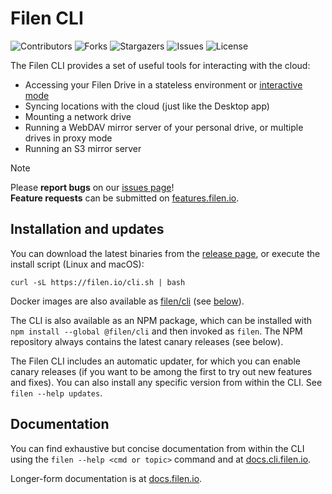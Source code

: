 # Filen CLI

![Contributors](https://img.shields.io/github/contributors/FilenCloudDienste/filen-cli?color=dark-green) ![Forks](https://img.shields.io/github/forks/FilenCloudDienste/filen-cli?style=social) ![Stargazers](https://img.shields.io/github/stars/FilenCloudDienste/filen-cli?style=social) ![Issues](https://img.shields.io/github/issues/FilenCloudDienste/filen-cli) ![License](https://img.shields.io/github/license/FilenCloudDienste/filen-cli)

The Filen CLI provides a set of useful tools for interacting with the cloud:
- Accessing your Filen Drive in a stateless environment or [interactive mode](#interactive-mode)
- Syncing locations with the cloud (just like the Desktop app)
- Mounting a network drive
- Running a WebDAV mirror server of your personal drive, or multiple drives in proxy mode
- Running an S3 mirror server

> [!Note]
> Please **report bugs** on our [issues page](https://github.com/FilenCloudDienste/filen-cli/issues)! \
> **Feature requests** can be submitted on [features.filen.io](https://features.filen.io/?tags=cli).


## Installation and updates

You can download the latest binaries from the [release page](https://github.com/FilenCloudDienste/filen-cli/releases/latest), or execute the install script (Linux and macOS):
```
curl -sL https://filen.io/cli.sh | bash
```

Docker images are also available as [filen/cli](https://hub.docker.com/repository/docker/filen/cli) (see [below](#using-docker)).

The CLI is also available as an NPM package, which can be installed with `npm install --global @filen/cli` and then invoked as `filen`. The NPM repository always contains the latest canary releases (see below).

The Filen CLI includes an automatic updater, for which you can enable canary releases (if you want to be among the first to try out new features and fixes). You can also install any specific version from within the CLI. See `filen --help updates`.


## Documentation

You can find exhaustive but concise documentation from within the CLI using the `filen --help <cmd or topic>` command and at [docs.cli.filen.io](https://docs.cli.filen.io/).

Longer-form documentation is at [docs.filen.io](https://docs.filen.io/docs/cli).
